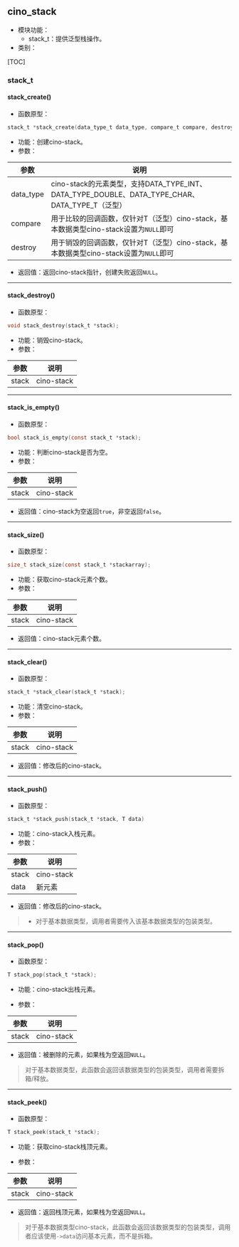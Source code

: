 ## cino_stack

- 模块功能：
    - stack_t：提供泛型栈操作。
- 类别：

[TOC]

<div style="page-break-after: always;"></div>

### stack_t

#### stack_create()

- 函数原型：

```c
stack_t *stack_create(data_type_t data_type, compare_t compare, destroy_t destroy);
```

- 功能：创建cino-stack。
- 参数：

| 参数      | 说明                                                         |
| --------- | ------------------------------------------------------------ |
| data_type | cino-stack的元素类型，支持DATA_TYPE_INT、DATA_TYPE_DOUBLE、DATA_TYPE_CHAR、DATA_TYPE_T（泛型） |
| compare   | 用于比较的回调函数，仅针对T（泛型）cino-stack，基本数据类型cino-stack设置为`NULL`即可 |
| destroy   | 用于销毁的回调函数，仅针对T（泛型）cino-stack，基本数据类型cino-stack设置为`NULL`即可 |

- 返回值：返回cino-stack指针，创建失败返回`NULL`。

---

#### stack_destroy()

- 函数原型：

```c
void stack_destroy(stack_t *stack);
```

- 功能：销毁cino-stack。
- 参数：

| 参数  | 说明       |
| ----- | ---------- |
| stack | cino-stack |

---

#### stack_is_empty()

- 函数原型：

```c
bool stack_is_empty(const stack_t *stack);
```

- 功能：判断cino-stack是否为空。
- 参数：

| 参数  | 说明       |
| ----- | ---------- |
| stack | cino-stack |

- 返回值：cino-stack为空返回`true`，非空返回`false`。

---

#### stack_size()

- 函数原型：

```c
size_t stack_size(const stack_t *stackarray);
```

- 功能：获取cino-stack元素个数。
- 参数：

| 参数  | 说明       |
| ----- | ---------- |
| stack | cino-stack |

- 返回值：cino-stack元素个数。

---

#### stack_clear()

- 函数原型：

```c
stack_t *stack_clear(stack_t *stack);
```

- 功能：清空cino-stack。
- 参数：

| 参数  | 说明       |
| ----- | ---------- |
| stack | cino-stack |

- 返回值：修改后的cino-stack。

---

#### stack_push()

- 函数原型：

```c
stack_t *stack_push(stack_t *stack, T data)
```

- 功能：cino-stack入栈元素。
- 参数：

| 参数   | 说明        |
| ----- | -------------- |
| stack | cino-stack |
| data  | 新元素         |

- 返回值：修改后的cino-stack。

> - 对于基本数据类型，调用者需要传入该基本数据类型的包装类型。

---

#### stack_pop()

- 函数原型：

```c
T stack_pop(stack_t *stack);
```

- 功能：cino-stack出栈元素。

- 参数：

| 参数  | 说明       |
| ----- | ---------- |
| stack | cino-stack |

- 返回值：被删除的元素，如果栈为空返回`NULL`。

> 对于基本数据类型，此函数会返回该数据类型的包装类型，调用者需要拆箱/释放。

---

#### stack_peek()

- 函数原型：

```c
T stack_peek(stack_t *stack);
```

- 功能：获取cino-stack栈顶元素。

- 参数：

| 参数  | 说明       |
| ----- | ---------- |
| stack | cino-stack |

- 返回值：返回栈顶元素，如果栈为空返回`NULL`。

> 对于基本数据类型cino-stack，此函数会返回该数据类型的包装类型，调用者应该使用`->data`访问基本元素，而不是拆箱。
